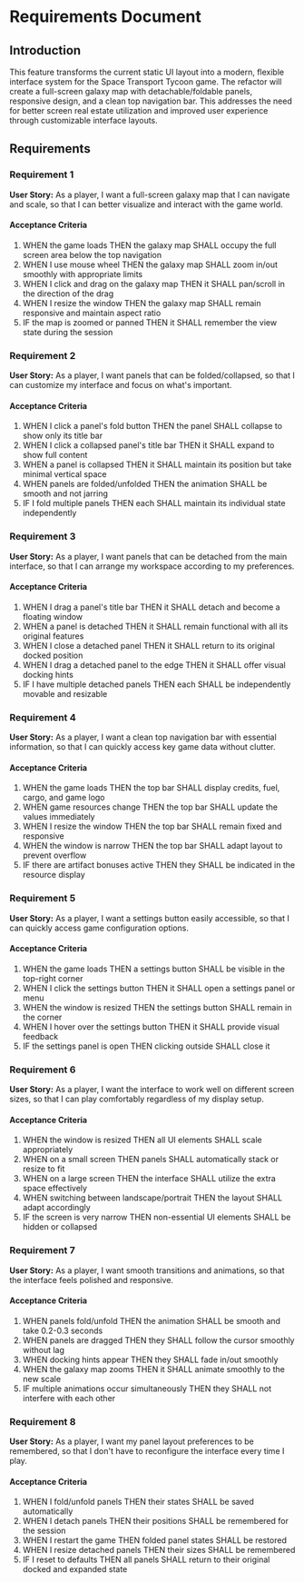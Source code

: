 # Requirements Document

## Introduction

This feature transforms the current static UI layout into a modern, flexible interface system for the Space Transport Tycoon game. The refactor will create a full-screen galaxy map with detachable/foldable panels, responsive design, and a clean top navigation bar. This addresses the need for better screen real estate utilization and improved user experience through customizable interface layouts.

## Requirements

### Requirement 1

**User Story:** As a player, I want a full-screen galaxy map that I can navigate and scale, so that I can better visualize and interact with the game world.

#### Acceptance Criteria

1. WHEN the game loads THEN the galaxy map SHALL occupy the full screen area below the top navigation
2. WHEN I use mouse wheel THEN the galaxy map SHALL zoom in/out smoothly with appropriate limits
3. WHEN I click and drag on the galaxy map THEN it SHALL pan/scroll in the direction of the drag
4. WHEN I resize the window THEN the galaxy map SHALL remain responsive and maintain aspect ratio
5. IF the map is zoomed or panned THEN it SHALL remember the view state during the session

### Requirement 2

**User Story:** As a player, I want panels that can be folded/collapsed, so that I can customize my interface and focus on what's important.

#### Acceptance Criteria

1. WHEN I click a panel's fold button THEN the panel SHALL collapse to show only its title bar
2. WHEN I click a collapsed panel's title bar THEN it SHALL expand to show full content
3. WHEN a panel is collapsed THEN it SHALL maintain its position but take minimal vertical space
4. WHEN panels are folded/unfolded THEN the animation SHALL be smooth and not jarring
5. IF I fold multiple panels THEN each SHALL maintain its individual state independently

### Requirement 3

**User Story:** As a player, I want panels that can be detached from the main interface, so that I can arrange my workspace according to my preferences.

#### Acceptance Criteria

1. WHEN I drag a panel's title bar THEN it SHALL detach and become a floating window
2. WHEN a panel is detached THEN it SHALL remain functional with all its original features
3. WHEN I close a detached panel THEN it SHALL return to its original docked position
4. WHEN I drag a detached panel to the edge THEN it SHALL offer visual docking hints
5. IF I have multiple detached panels THEN each SHALL be independently movable and resizable

### Requirement 4

**User Story:** As a player, I want a clean top navigation bar with essential information, so that I can quickly access key game data without clutter.

#### Acceptance Criteria

1. WHEN the game loads THEN the top bar SHALL display credits, fuel, cargo, and game logo
2. WHEN game resources change THEN the top bar SHALL update the values immediately
3. WHEN I resize the window THEN the top bar SHALL remain fixed and responsive
4. WHEN the window is narrow THEN the top bar SHALL adapt layout to prevent overflow
5. IF there are artifact bonuses active THEN they SHALL be indicated in the resource display

### Requirement 5

**User Story:** As a player, I want a settings button easily accessible, so that I can quickly access game configuration options.

#### Acceptance Criteria

1. WHEN the game loads THEN a settings button SHALL be visible in the top-right corner
2. WHEN I click the settings button THEN it SHALL open a settings panel or menu
3. WHEN the window is resized THEN the settings button SHALL remain in the corner
4. WHEN I hover over the settings button THEN it SHALL provide visual feedback
5. IF the settings panel is open THEN clicking outside SHALL close it

### Requirement 6

**User Story:** As a player, I want the interface to work well on different screen sizes, so that I can play comfortably regardless of my display setup.

#### Acceptance Criteria

1. WHEN the window is resized THEN all UI elements SHALL scale appropriately
2. WHEN on a small screen THEN panels SHALL automatically stack or resize to fit
3. WHEN on a large screen THEN the interface SHALL utilize the extra space effectively
4. WHEN switching between landscape/portrait THEN the layout SHALL adapt accordingly
5. IF the screen is very narrow THEN non-essential UI elements SHALL be hidden or collapsed

### Requirement 7

**User Story:** As a player, I want smooth transitions and animations, so that the interface feels polished and responsive.

#### Acceptance Criteria

1. WHEN panels fold/unfold THEN the animation SHALL be smooth and take 0.2-0.3 seconds
2. WHEN panels are dragged THEN they SHALL follow the cursor smoothly without lag
3. WHEN docking hints appear THEN they SHALL fade in/out smoothly
4. WHEN the galaxy map zooms THEN it SHALL animate smoothly to the new scale
5. IF multiple animations occur simultaneously THEN they SHALL not interfere with each other

### Requirement 8

**User Story:** As a player, I want my panel layout preferences to be remembered, so that I don't have to reconfigure the interface every time I play.

#### Acceptance Criteria

1. WHEN I fold/unfold panels THEN their states SHALL be saved automatically
2. WHEN I detach panels THEN their positions SHALL be remembered for the session
3. WHEN I restart the game THEN folded panel states SHALL be restored
4. WHEN I resize detached panels THEN their sizes SHALL be remembered
5. IF I reset to defaults THEN all panels SHALL return to their original docked and expanded state